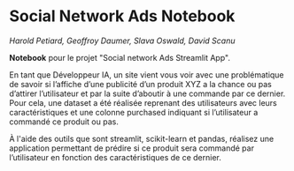 # Social Network Ads Notebook

*Harold Petiard, Geoffroy Daumer, Slava Oswald, David Scanu*

**Notebook** pour le projet "Social network Ads Streamlit App".

En tant que Développeur IA, un site vient vous voir avec une problématique de savoir si l’affiche d’une publicité d’un produit XYZ a la chance ou pas d’attirer l’utilisateur et par la suite d’aboutir à une commande par ce dernier. Pour cela, une dataset a été réalisée reprenant des utilisateurs avec leurs caractéristiques et une colonne purchased indiquant si l’utilisateur a commandé ce produit ou pas.

À l'aide des outils que sont streamlit, scikit-learn et pandas, réalisez une application permettant de prédire si ce produit sera commandé par l’utilisateur en fonction des caractéristiques de ce dernier.